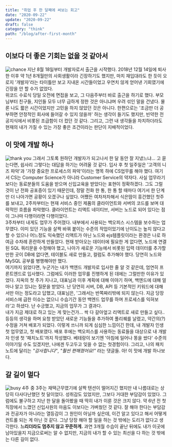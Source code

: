 ```yaml
---
title: "취업 후 한 달째에 써보는 회고"
date: "2020-09-22"
update: "2020-09-22"
draft: false
category: "think"
path: "/blog/after-first-month"
---
```


## 이보다 더 좋은 기회는 없을 것 같아서

![chance](https://images.unsplash.com/photo-1518133227682-c0e3e34de21b?ixlib=rb-1.2.1&ixid=eyJhcHBfaWQiOjEyMDd9&auto=format&fit=crop&w=1051&q=80)
지난 8월 18일부터 개발자로서 출근을 시작했다. 2018년 12월 14일에 퇴사한 이후 약 1년 8개월만의 사회생활이라 긴장하기도 했지만, 마치 재입대라도 한 듯이 오로지 '개발자'라는 타이틀만 보고 지내온 시간들이었고 우연치 않게 얻어낸 기회였기에 긴장을 안 할 수가 없었다.<br />
위코드 수료식 당일 오전에 면접을 보고, 그 다음주부터 바로 출근을 하기로 했다. 부모님부터 친구들, 지인들 모두 너무 급하게 정한 것은 아니냐며 우려 섞인 말을 건냈다. 물론 나도 짧은 시간이었지만 고민을 하지 않았던 것은 아니다. 한편으로는 '조금만 더 공부하면 안정적인 회사에 들어갈 수 있지 않을까' 하는 생각이 들기도 했지만, 빈약한 전공지식에서 비롯된 조급함이 더 컸던 것 같다. 그리고, 그런 내 생각들을 차치하더라도 현재의 내가 가질 수 있는 가장 좋은 조건이라는 판단이 지배적이었다.

## 이 맛에 개발 하나

![thank you](https://images.unsplash.com/photo-1584890280660-9322ee35baf1?ixlib=rb-1.2.1&ixid=eyJhcHBfaWQiOjEyMDd9&auto=format&fit=crop&w=1051&q=80)
그래서 그토록 원하던 개발자가 되고나서 한 달 동안 잘 지냈느냐... 고 묻는다면, 쉽사리 그렇다는 대답을 하기는 어려울 것 같다. 입사 후 첫 일주일은 '고객의 니즈 파악'과 '가장 중요한 프로세스의 파악'이라는 명목 하에 CS업무를 해야 했다. 여기서 CS는 Computer Science가 아니라 Customer Service의 약자다. 사실 업무라기보다는 동료분들의 도움을 받으며 신입교육을 받았다는 표현이 정확하겠다. 그도 그럴 것이 난 전화 공포증이 있기 때문인데, 정말 전화 한 통, 한 통 할 때마다 여기서 한 단계만 더 나아가면 공황이 오겠구나 싶었다. 어쨌든 여차저차해서 식은땀이 흥건했던 첫주를 보내고, 2주차부터는 현재 서비스 중인 제품의 클라이언트와 서버의 코드를 보며 대략적인 흐름을 파악했다. 클라이언트는 리액트 네이티브, 서버는 노드로 되어 있다는 점이 그나마 다행이라면 다행이었다. <br />
3주차부터 내게도 업무가 주어졌다. 내부에서 사용되는 백오피스 시스템을 보수하는 업무였다. 이미 있던 기능을 살짝 바꿔 붙이는 수준의 작업이었기에 난이도는 높지 않다고 할 수 있으나 어느정도 익숙했던 리액트가 아닌 노드와 ejs템플릿이라는 환경은 나로 하여금 수차례 혼란하게 만들었다. 현재 받아오는 데이터에 필요한 게 없다면, 노드에 연결된 SQL 쿼리문을 수정해야 했고, 나아가 새로운 기능에서 비롯된 입력 데이터를 추가할만한 곳이 DB에 없다면, 테이블도 새로 만들고, 컬럼도 추가해야 했다. 당연히 노드와 MySQL 공부를 병행해야만 했다.<br />
여기까지 읽었다면, 누군가는 내가 백엔드 개발자로 입사한 줄 알 것 같은데, 엄연히 프론트엔드로 입사했다. 그럼에도 이러한 업무를 진행하게 된 데에는 그럴만한 이유가 있었다. 지옥의 첫 주가 지나고, 대표님과 이후 계획에 대해 이야기 하며, 백엔드에 대해 얼마나 알고 있냐는 질문을 받았다. 난 당연히 서버, DB, API 등 기본적인 키워드에 대해서만 아는 정도라고 답했고, 대표님은, '그래서는 반쪽짜리밖에 되지 않는다. 지금 당장 서비스에 급한 이슈는 없으니 수습기간 동안 백엔드 업무를 하며 프로세스를 익혀보라'고 하셨다. 난 수긍했고, 지금의 업무가 그 결과다. <br />
내가 지금 제대로 하고 있는 게 맞는건가... 싹 다 갈아엎고 리액트로 새로 만들고 싶다.. 등등의 생각을 하며 요청 받았던 새로운 기능들을 추가하여 풀리퀘를 날렸고, 약간의(?) 수정을 거쳐 배포가 되었다. 이렇게 쓰니까 되게 심심한 느낌이긴 한데, 내 개발자 인생 첫 업무였고, 첫 배포였다. 배포 후에는 백오피스를 사용하는 동료들을 대상으로 내 개발자 인생 첫 '패치노트'까지 작성했다. 베테랑이 보기엔 '아침에 일어나 똥을 쌌다' 수준의 이야기일 수도 있겠지만, 나에겐 두고두고 잊을 수 없는 첫경험이다. 그리고, 나의 패치노트에 달리는 _"감사합니다"_, _"훨씬 편해졌어요!"_ 라는 댓글들. 아! 이 맛에 개발 하나보다.

## 갈 길이 멀다

![busy](https://images.unsplash.com/photo-1589803299004-b9143b44275f?ixlib=rb-1.2.1&auto=format&fit=crop&w=1051&q=80)
4주 중 3주는 재택근무였기에 살짝 텐션이 떨어지긴 했지만 내 나름대로는 상당히 다사다난했던 첫 달이었다. 성취감도 있었지만, 그보다 거대한 부담감이 있었다. 그럼에도 불구하고 지난 한 달을 돌아봤을 때 딱히 내가 이룬 것은 크지 않다. 약 6년 전 첫 직장에서 느꼈던 신입사원의 마음도 이보다는 가벼웠던 것 같다. 잘 해야 한다는 부담감과 전공자가 아니라는 열등감이 그 원인이 아닐까 싶은데, 이건 알고 있다고 해서 어떻게 컨트롤 되는 게 아닌 것 같다. 그냥 당장 해야 할 일을 하는 것 밖에는 도리가 없다고 생각한다. **느리더라도 멈추지 않고 꾸준하게.** 과연 3개월 수습이 끝난 뒤에도 내가 이곳에 남아있을지 지금으로써는 알 수 없지만, 지금의 내가 할 수 있는 최선을 다 하는 것 밖에는 다른 길이 없다.
